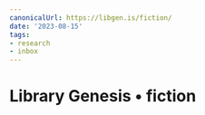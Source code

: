 ```yaml
---
canonicalUrl: https://libgen.is/fiction/
date: '2023-08-15'
tags:
- research
- inbox
---
```


# Library Genesis • fiction